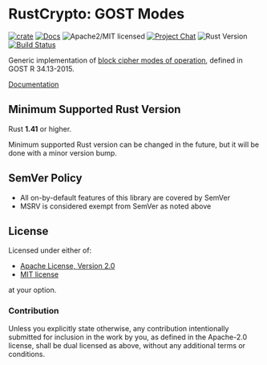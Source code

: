 # RustCrypto: GOST Modes

[![crate][crate-image]][crate-link]
[![Docs][docs-image]][docs-link]
![Apache2/MIT licensed][license-image]
[![Project Chat][chat-image]][chat-link]
![Rust Version][rustc-image]
[![Build Status][build-image]][build-link]

Generic implementation of [block cipher modes of operation][1], defined in
GOST R 34.13-2015.

[Documentation][docs-link]

## Minimum Supported Rust Version

Rust **1.41** or higher.

Minimum supported Rust version can be changed in the future, but it will be
done with a minor version bump.

## SemVer Policy

- All on-by-default features of this library are covered by SemVer
- MSRV is considered exempt from SemVer as noted above

## License

Licensed under either of:

 * [Apache License, Version 2.0](http://www.apache.org/licenses/LICENSE-2.0)
 * [MIT license](http://opensource.org/licenses/MIT)

at your option.

### Contribution

Unless you explicitly state otherwise, any contribution intentionally submitted
for inclusion in the work by you, as defined in the Apache-2.0 license, shall be
dual licensed as above, without any additional terms or conditions.

[//]: # (badges)

[crate-image]: https://img.shields.io/crates/v/gost-modes.svg
[crate-link]: https://crates.io/crates/gost-modes
[docs-image]: https://docs.rs/gost-modes/badge.svg
[docs-link]: https://docs.rs/gost-modes/
[license-image]: https://img.shields.io/badge/license-Apache2.0/MIT-blue.svg
[rustc-image]: https://img.shields.io/badge/rustc-1.41+-blue.svg
[chat-image]: https://img.shields.io/badge/zulip-join_chat-blue.svg
[chat-link]: https://rustcrypto.zulipchat.com/#narrow/stream/260039-block-ciphers
[build-image]: https://github.com/RustCrypto/block-ciphers/workflows/gost-modes/badge.svg?branch=master&event=push
[build-link]: https://github.com/RustCrypto/block-ciphers/actions?query=workflow%3Agost-modes

[//]: # (general links)

[1]: https://en.wikipedia.org/wiki/Block_cipher_mode_of_operation
